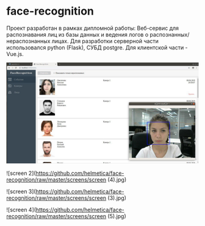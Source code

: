 # face-recognition

Проект разработан в рамках дипломной работы: 
Веб-сервис для распознавания лиц из базы данных и ведения логов о распознанных/нераспознанных лицах. Для разработки серверной части использовался python (Flask), СУБД postgre. Для клиентской части - Vue.js.

![screen 1](https://github.com/helmetica/face-recognition/raw/master/screens/screen%20(2).jpg)

![screen 2](https://github.com/helmetica/face-recognition/raw/master/screens/screen (4).jpg)

![screen 3](https://github.com/helmetica/face-recognition/raw/master/screens/screen (3).jpg)

![screen 4](https://github.com/helmetica/face-recognition/raw/master/screens/screen (5).jpg)
